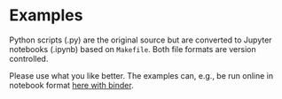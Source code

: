 # Examples

Python scripts (.py) are the original source
but are converted to
Jupyter notebooks (.ipynb) based on `Makefile`.
Both file formats are version controlled.

Please use what you like better.
The examples can, e.g., be run online in notebook format [here with binder][url_binder].

[url_binder]: url